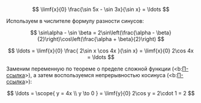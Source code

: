 $$ \limf{x}{0} \frac{\sin 5x - \sin 3x}{\sin x} = \ldots $$

Используем в числителе формулу разности синусов:

$$ \sin\alpha - \sin \beta = 2\sin\left(\frac{\alpha - \beta}{2}\right)\cos\left(\frac{\alpha + \beta}{2}\right) $$

$$ \ldots = \limf{x}{0} \frac{ 2\sin x \cos 4x }{\sin x} = \limf{x}{0} 2\cos 4x = \ldots $$

Заменим переменную по теореме о пределе сложной функции (<b:[П-ссылка](advanced/proto/f-lim/composition)>), а затем воспользуемся непрерывностью косинуса (<b:[П-ссылка](advanced/proto/f-continuity/trigonom)>):

$$ \ldots = \scope{ y = 4x \\ y \to 0 } = \limf{y}{0} 2\cos y = 2\cdot 1 = 2 $$
